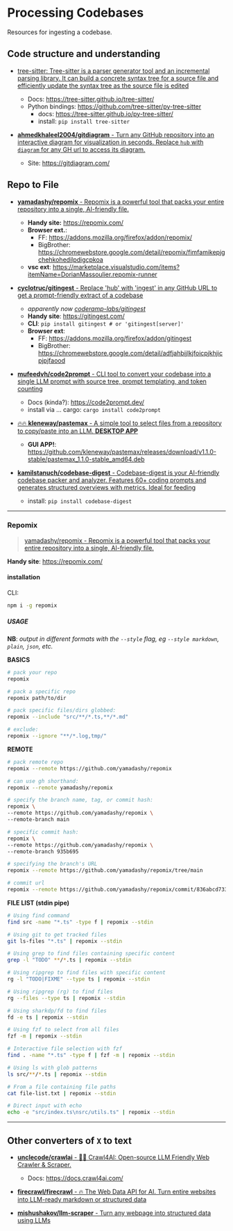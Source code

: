 # Processing Codebases

Resources for ingesting a codebase.

## Code structure and understanding

- [tree-sitter: Tree-sitter is a parser generator tool and an incremental parsing library. It can build a concrete syntax tree for a source file and efficiently update the syntax tree as the source file is edited](https://github.com/tree-sitter/tree-sitter)
  - Docs: https://tree-sitter.github.io/tree-sitter/
  - Python bindings: https://github.com/tree-sitter/py-tree-sitter
    - docs: https://tree-sitter.github.io/py-tree-sitter/
    - install: `pip install tree-sitter`

- [**ahmedkhaleel2004/gitdiagram** - Turn any GitHub repository into an interactive diagram for visualization in seconds. Replace `hub` with `diagram` for any GH url to access its diagram.](https://github.com/ahmedkhaleel2004/gitdiagram)
  - Site: https://gitdiagram.com/


## Repo to File

- [**yamadashy/repomix** - Repomix is a powerful tool that packs your entire repository into a single, AI-friendly file.](https://github.com/yamadashy/repomix)
  - **Handy site:** https://repomix.com/
  - **Browser ext.**:
    - FF: https://addons.mozilla.org/firefox/addon/repomix/
    - BigBrother: https://chromewebstore.google.com/detail/repomix/fimfamikepjgchehkohedilpdigcpkoa
  - **vsc ext**: https://marketplace.visualstudio.com/items?itemName=DorianMassoulier.repomix-runner

- [**cyclotruc/gitingest** - Replace 'hub' with 'ingest' in any GitHub URL to get a prompt-friendly extract of a codebase](https://github.com/cyclotruc/gitingest)
  - *apparently now [coderamp-labs/gitingest](https://github.com/coderamp-labs/gitingest)*
  - **Handy site**: https://gitingest.com/
  - **CLI**: `pip install gitingest # or 'gitingest[server]'`
  - **Browser ext**:
    - FF: https://addons.mozilla.org/firefox/addon/gitingest
    - BigBrother: https://chromewebstore.google.com/detail/adfjahbijlkjfoicpjkhjicpjpjfaood

- [**mufeedvh/code2prompt** - CLI tool to convert your codebase into a single LLM prompt with source tree, prompt templating, and token counting](https://github.com/mufeedvh/code2prompt)
  - Docs (kinda?): https://code2prompt.dev/
  - install via ... cargo: `cargo install code2prompt`

- [🔥🔥 **kleneway/pastemax** - A simple tool to select files from a repository to copy/paste into an LLM. **DESKTOP APP**](https://github.com/kleneway/pastemax)
  - **GUI APP!**: https://github.com/kleneway/pastemax/releases/download/v1.1.0-stable/pastemax_1.1.0-stable_amd64.deb


- [**kamilstanuch/codebase-digest** - Codebase-digest is your AI-friendly codebase packer and analyzer. Features 60+ coding prompts and generates structured overviews with metrics. Ideal for feeding](https://github.com/kamilstanuch/codebase-digest)
  - install: `pip install codebase-digest`

-----


### Repomix
> [yamadashy/repomix - Repomix is a powerful tool that packs your entire repository into a single, AI-friendly file.](https://github.com/yamadashy/repomix)

**Handy site**: https://repomix.com/


#### installation
CLI:
```sh
npm i -g repomix
```


##### USAGE

**NB**: *output in different formats with the `--style` flag, eg `--style markdown`, `plain`, `json`, etc.*


**BASICS**
```sh
# pack your repo
repomix

# pack a specific repo
repomix path/to/dir

# pack specific files/dirs globbed:
repomix --include "src/**/*.ts,**/*.md"

# exclude:
repomix --ignore "**/*.log,tmp/"
```

**REMOTE**
```sh
# pack remote repo
repomix --remote https://github.com/yamadashy/repomix

# can use gh shorthand:
repomix --remote yamadashy/repomix

# specify the branch name, tag, or commit hash:
repomix \
--remote https://github.com/yamadashy/repomix \
--remote-branch main

# specific commit hash:
repomix \
--remote https://github.com/yamadashy/repomix \
--remote-branch 935b695

# specifying the branch's URL
repomix --remote https://github.com/yamadashy/repomix/tree/main

# commit url
repomix --remote https://github.com/yamadashy/repomix/commit/836abcd7335137228ad77feb28655d85712680f1
```

**FILE LIST (stdin pipe)**
```sh
# Using find command
find src -name "*.ts" -type f | repomix --stdin

# Using git to get tracked files
git ls-files "*.ts" | repomix --stdin

# Using grep to find files containing specific content
grep -l "TODO" **/*.ts | repomix --stdin

# Using ripgrep to find files with specific content
rg -l "TODO|FIXME" --type ts | repomix --stdin

# Using ripgrep (rg) to find files
rg --files --type ts | repomix --stdin

# Using sharkdp/fd to find files
fd -e ts | repomix --stdin

# Using fzf to select from all files
fzf -m | repomix --stdin

# Interactive file selection with fzf
find . -name "*.ts" -type f | fzf -m | repomix --stdin

# Using ls with glob patterns
ls src/**/*.ts | repomix --stdin

# From a file containing file paths
cat file-list.txt | repomix --stdin

# Direct input with echo
echo -e "src/index.ts\nsrc/utils.ts" | repomix --stdin
```





----

## Other converters of `X` to text

- [**unclecode/crawlai** - 🚀🤖 Crawl4AI: Open-source LLM Friendly Web Crawler & Scraper.](https://github.com/unclecode/crawl4ai)
  - Docs: https://docs.crawl4ai.com/

- [**firecrawl/firecrawl** - 🔥 The Web Data API for AI. Turn entire websites into LLM-ready markdown or structured data](https://github.com/firecrawl/firecrawl)


- [**mishushakov/llm-scraper** - Turn any webpage into structured data using LLMs](https://github.com/mishushakov/llm-scraper)

